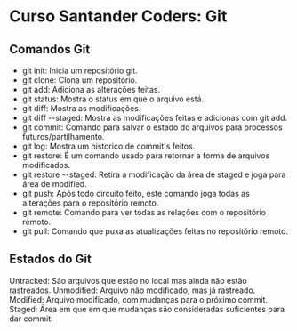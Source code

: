 # Curso Santander Coders: Git

## Comandos Git

- git init: Inicia um repositório git.
- git clone: Clona um repositório.
- git add: Adiciona as alterações feitas.
- git status: Mostra o status em que o arquivo está.
- git diff: Mostra as modificações.
- git diff --staged: Mostra as modificações feitas e adicionas com git add.
- git commit: Comando para salvar o estado do arquivos para processos futuros/partilhamento.
- git log: Mostra um historico de commit's feitos.
- git restore: É um comando usado para retornar a forma de arquivos modificados.
- git restore --staged: Retira a modificação da área de staged e joga para área de modified.
- git push: Após todo circuito feito, este comando joga todas as alterações para o repositório remoto.
- git remote: Comando para ver todas as relações com o repositório remoto.
- git pull: Comando que puxa as atualizações feitas no repositório remoto.

## Estados do Git

Untracked: São arquivos que estão no local mas ainda não estão rastreados.
Unmodified: Arquivo não modificado, mas já rastreado.
Modified: Arquivo modificado, com mudanças para o próximo commit.
Staged: Área em que em que mudanças são consideradas suficientes para dar commit.
